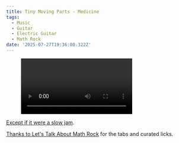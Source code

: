 ```yaml
---
title: Tiny Moving Parts - Medicine
tags:
  - Music
  - Guitar
  - Electric Guitar
  - Math Rock
date: '2025-07-27T19:36:00.322Z'
---
```


<figure className="reset">
  <video
    autobuffer
    loop
    type="video/mp4"
    playsInline
    controls
    className="full-width"
  >
    <source
      src="https://res.cloudinary.com/cpadilla/video/upload/v1753234504/chrisdpadilla/blog/video/TinyMovingPartsMedicineLoudCompressed_wcjq58.mov"
      type="video/mp4"
    />
  </video>
</figure>

[Except if it were a slow jam](https://youtu.be/yRx26ktIZx4?si=kJv5xPHx990trv7H).

[Thanks to Let's Talk About Math Rock](https://youtu.be/LoAYmxA4lX4?si=RJyAuzsAgklABTDJ) for the tabs and curated licks.
